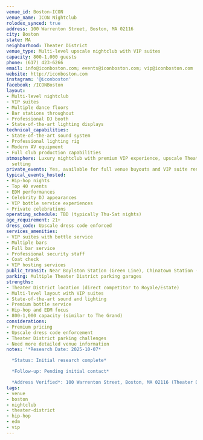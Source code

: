 ```yaml
---
venue_id: Boston-ICON
venue_name: ICON Nightclub
rolodex_synced: true
address: 100 Warrenton Street, Boston, MA 02116
city: Boston
state: MA
neighborhood: Theater District
venue_type: Multi-level upscale nightclub with VIP suites
capacity: 800-1,000 guests
phone: (617) 423-6266
email: info@iconboston.com; events@iconboston.com; vip@iconboston.com
website: http://iconboston.com
instagram: '@iconboston'
facebook: /ICONBoston
layout:
- Multi-level nightclub
- VIP suites
- Multiple dance floors
- Bar stations throughout
- Professional DJ booth
- State-of-the-art lighting displays
technical_capabilities:
- State-of-the-art sound system
- Professional lighting rig
- Modern AV equipment
- Full club production capabilities
atmosphere: Luxury nightclub with premium VIP experience, upscale Theater District
  setting
private_events: Yes, available for full venue buyouts and VIP suite rentals
typical_events_hosted:
- Hip-hop nights
- Top 40 events
- EDM performances
- Celebrity DJ appearances
- VIP bottle service experiences
- Private celebrations
operating_schedule: TBD (typically Thu-Sat nights)
age_requirement: 21+
dress_code: Upscale dress code enforced
services_amenities:
- VIP suites with bottle service
- Multiple bars
- Full bar service
- Professional security staff
- Coat check
- VIP hosting services
public_transit: Near Boylston Station (Green Line), Chinatown Station (Orange Line)
parking: Multiple Theater District parking garages
strengths:
- Theater District location (direct competitor to Royale/Estate)
- Multi-level layout with VIP suites
- State-of-the-art sound and lighting
- Premium bottle service
- Hip-hop and EDM focus
- 800-1,000 capacity (similar to The Grand)
considerations:
- Premium pricing
- Upscale dress code enforcement
- Theater District parking challenges
- Need more detailed venue information
notes: '*Research Date: 2025-10-07*

  *Status: Initial research complete*

  *Follow-up: Pending initial contact*

  *Address Verified*: 100 Warrenton Street, Boston, MA 02116 (Theater District)'
tags:
- venue
- boston
- nightclub
- theater-district
- hip-hop
- edm
- vip
---
```

